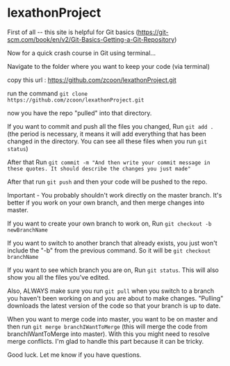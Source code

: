 # lexathonProject

First of all -- this site is helpful for Git basics (https://git-scm.com/book/en/v2/Git-Basics-Getting-a-Git-Repository) 

Now for a quick crash course in Git using terminal...

Navigate to the folder where you want to keep your code (via terminal)

copy this url : https://github.com/zcoon/lexathonProject.git

run the command `git clone https://github.com/zcoon/lexathonProject.git`

now you have the repo "pulled" into that directory.

If you want to commit and push all the files you changed,
Run `git add .` (the period is necessary, it means it will add everything that has been changed in the directory. You can see all these files when you run `git status`)

After that Run `git commit -m "And then write your commit message in these quotes. It should describe the changes you just made" `

After that run `git push` and then your code will be pushed to the repo. 

Important - You probably shouldn't work directly on the master branch. It's better if you work on your own branch, and then merge changes into master. 

If you want to create your own branch to work on,
Run `git checkout -b newBranchName`

If you want to switch to another branch that already exists, you just won't include the "-b" from the previous command. So it will be `git checkout branchName`

If you want to see which branch you are on,
Run `git status`. This will also show you all the files you've edited.

Also, ALWAYS make sure you run `git pull` when you switch to a branch you haven't been working on and you are about to make changes. "Pulling" downloads the latest version of the code so that your branch is up to date.



When you want to merge code into master, you want to be on master and then run `git merge branchIWantToMerge` (this will merge the code from branchIWantToMerge into master). With this you might need to resolve merge conflicts. I'm glad to handle this part because it can be tricky.

Good luck. Let me know if you have questions.

